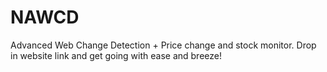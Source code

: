 # NAWCD
Advanced Web Change Detection + Price change and stock monitor. Drop in website link and get going with ease and breeze!
